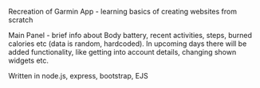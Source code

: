 Recreation of Garmin App - learning basics of creating websites from scratch

Main Panel - brief info about Body battery, recent activities, steps, burned calories etc (data is random, hardcoded).
In upcoming days there will be added functionality, like getting into account details, changing shown widgets etc.

Written in node.js, express, bootstrap, EJS
